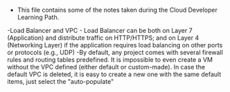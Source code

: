 * This file contains some of the notes taken during the Cloud Developer Learning Path.

-Load Balancer and VPC - Load Balancer can be both on Layer 7 (Application) and distribute traffic on HTTP/HTTPS; and on Layer 4 (Networking Layer) if the application requires load balancing on other ports or protocols (e.g., UDP)
-By default, any project comes with several firewall rules and routing tables predefined. It is impossible to even create a VM without the VPC defined (either default or custom-made). In case the default VPC is deleted, it is easy to create a new one with the 
same default items, just select the "auto-populate"
